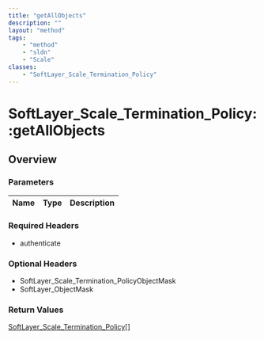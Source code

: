 ```yaml
---
title: "getAllObjects"
description: ""
layout: "method"
tags:
    - "method"
    - "sldn"
    - "Scale"
classes:
    - "SoftLayer_Scale_Termination_Policy"
---
```

# SoftLayer_Scale_Termination_Policy::getAllObjects
## Overview 


### Parameters 
|Name | Type | Description |
| --- | --- | --- |


### Required Headers
* authenticate

### Optional Headers
* SoftLayer_Scale_Termination_PolicyObjectMask
* SoftLayer_ObjectMask

### Return Values
<a href='/reference/datatypes/SoftLayer_Scale_Termination_Policy'>SoftLayer_Scale_Termination_Policy[] </a>
